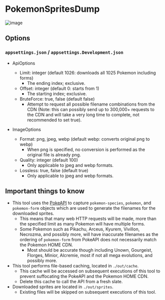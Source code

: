 # PokemonSpritesDump

![image](https://github.com/user-attachments/assets/86b2ae1a-3a91-42fa-8aa9-17ba7f3e1714)

## Options
### `appsettings.json` / `appsettings.Development.json`
- ApiOptions
  - Limit: integer (default 1026: downloads all 1025 Pokemon including forms)
    - The ending index; exclusive.
  - Offset: integer (default 0: starts from 1)
    - The starting index; exclusive.
  - BruteForce: true, false (default false)
    - Attempt to request all possible filename combinations from the CDN (Note: this can possibly send up to 300,000+ requests to the CDN and will take a very long time to complete, not recommended to set true).

- ImageOptions
  - Format: png, jpeg, webp (default webp: converts original png to webp)
    - When png is specified, no conversion is performed as the original file is already png.
  - Quality: integer (default 100)
    - Only applicable to jpeg and webp formats.
  - Lossless: true, false (default true)
    - Only applicable to jpeg and webp formats.

## Important things to know
- This tool uses the [PokeAPI](https://pokeapi.co/) to capture `pokemon-species`, `pokemon`, and `pokemon-form` objects which are used to generate the filenames for the downloaded sprites.
  - This means that many web HTTP requests will be made, more than the specified limit as many Pokemon will have multiple forms.
  - Some Pokemon such as Pikachu, Arceus, Kyurem, Vivillon, Necrozma, and possibly more, will have inaccurate filenames as the ordering of `pokemon-form` from PokeAPI does not necessarily match the Pokemon HOME CDN.
    - Most should be accurate though including Unown, Gourgeist, Florges, Minior, Alcremie, most if not all mega evolutions, and possibly more.
- This tool performs file-based caching, located in `./out/cache`.
  - This cache will be accessed on subsequent executions of this tool to prevent suffocating the PokeAPI and the Pokemon HOME CDN.
  - Delete this cache to call the API from a fresh slate.
- Downloaded sprites are located in `./out/sprites`.
  - Existing files will be skipped on subsequent executions of this tool.
